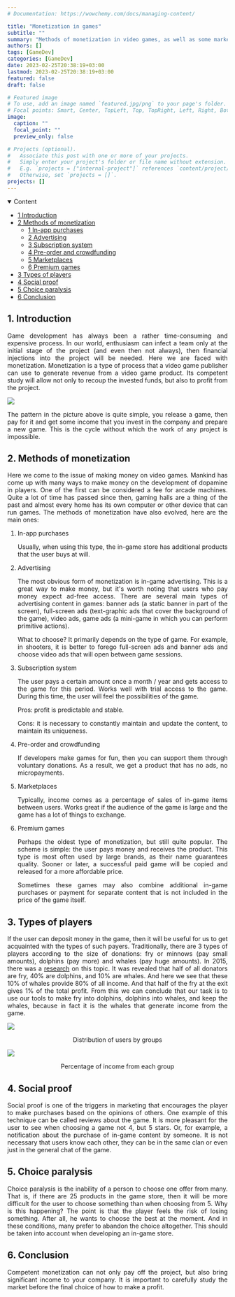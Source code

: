 ```yaml
---
# Documentation: https://wowchemy.com/docs/managing-content/

title: "Monetization in games"
subtitle: ""
summary: "Methods of monetization in video games, as well as some marketing techniques"
authors: []
tags: [GameDev]
categories: [GameDev]
date: 2023-02-25T20:38:19+03:00
lastmod: 2023-02-25T20:38:19+03:00
featured: false
draft: false

# Featured image
# To use, add an image named `featured.jpg/png` to your page's folder.
# Focal points: Smart, Center, TopLeft, Top, TopRight, Left, Right, BottomLeft, Bottom, BottomRight.
image:
  caption: ""
  focal_point: ""
  preview_only: false

# Projects (optional).
#   Associate this post with one or more of your projects.
#   Simply enter your project's folder or file name without extension.
#   E.g. `projects = ["internal-project"]` references `content/project/deep-learning/index.md`.
#   Otherwise, set `projects = []`.
projects: []
---
```



<details class="toc-inpage d-print-none  " open="">
<summary class="font-weight-bold">Content</summary>
<nav id="TableOfContents" class="nav flex-column">
<ul>
<li class="nav-item"><a href="#introduction" class="nav-link"><span class="section-num">1</span> Introduction</a></li>
<li class="nav-item"><a href="#methods_of_monetization" class="nav-link"><span class="section-num">2</span> Methods of monetization</a>
<ul>
<li class="nav-item"><a href="#inapp_purchases" class="nav-link"><span class="section-num">1</span> In-app purchases </a></li>
<li class="nav-item"><a href="#advertising" class="nav-link"><span class="section-num">2</span> Advertising</a></li>
<li class="nav-item"><a href="#subscription" class="nav-link"><span class="section-num">3</span> Subscription system</a></li>
<li class="nav-item"><a href="#preorder" class="nav-link"><span class="section-num">4</span> Pre-order and crowdfunding</a></li>
<li class="nav-item"><a href="#marketplaces" class="nav-link"><span class="section-num">5</span> Marketplaces </a></li>
<li class="nav-item"><a href="#premium_games" class="nav-link"><span class="section-num">6</span> Premium games </a></li>
</ul>
</li>
<li class="nav-item"><a href="#types_of_players" class="nav-link"><span class="section-num">3</span> Types of players</a>
<li class="nav-item"><a href="#social_proof" class="nav-link"><span class="section-num">4</span> Social proof </a>
<li class="nav-item"><a href="#choice_paralysis" class="nav-link"><span class="section-num">5</span> Choice paralysis </a>
<li class="nav-item"><a href="#conclusion" class="nav-link"><span class="section-num">6</span> Conclusion</a>
</ul>
</nav>
</details>


<h2 id='introduction'><b>1. Introduction</b></h2>
<p align="justify">Game development has always been a rather time-consuming and expensive process. In our world, enthusiasm can infect a team only at the initial stage of the project (and even then not always), then financial injections into the project will be needed. Here we are faced with monetization. Monetization is a type of process that a video game publisher can use to generate revenue from a video game product. Its competent study will allow not only to recoup the invested funds, but also to profit from the project.</p>
<img align="middle" src="1.jpg">
<p align="justify">The pattern in the picture above is quite simple, you release a game, then pay for it and get some income that you invest in the company and prepare a new game. This is the cycle without which the work of any project is impossible.</p>


<h2 id='methods_of_monetization'><b>2. Methods of monetization</b></h2>
<p align="justify">Here we come to the issue of making money on video games. Mankind has come up with many ways to make money on the development of dopamine in players. One of the first can be considered a fee for arcade machines. Quite a lot of time has passed since then, gaming halls are a thing of the past and almost every home has its own computer or other device that can run games. The methods of monetization have also evolved, here are the main ones:</p>
<ol>
<li><p id='inapp_purchases'>In-app purchases</p>
<p align="justify">Usually, when using this type, the in-game store has additional products that the user buys at will.</p></li>
<li><p id='advertising'>Advertising</p>
<p align="justify">The most obvious form of monetization is in-game advertising. This is a great way to make money, but it's worth noting that users who pay money expect ad-free access. There are several main types of advertising content in games: banner ads (a static banner in part of the screen), full-screen ads (text-graphic ads that cover the background of the game), video ads, game ads (a mini-game in which you can perform primitive actions).</p> 
<p align="justify">What to choose? It primarily depends on the type of game. For example, in shooters, it is better to forego full-screen ads and banner ads and choose video ads that will open between game sessions.</p></li>
<li><p id='subscription'>Subscription system</p>
<p align="justify">The user pays a certain amount once a month / year and gets access to the game for this period. Works well with trial access to the game. During this time, the user will feel the possibilities of the game.</p>
<p align="justify">Pros: profit is predictable and stable.</p>
<p align="justify">Cons: it is necessary to constantly maintain and update the content, to maintain its uniqueness.</p></li>
<li><p id='preorder'>Pre-order and crowdfunding</p>
<p align="justify">If developers make games for fun, then you can support them through voluntary donations. As a result, we get a product that has no ads, no micropayments.</p></li>
<li><p id='marketplaces'>Marketplaces</p>
<p align="justify">Typically, income comes as a percentage of sales of in-game items between users. Works great if the audience of the game is large and the game has a lot of things to exchange.</p></li>
<li><p id='premium_games'>Premium games</p>
<p align="justify">Perhaps the oldest type of monetization, but still quite popular. The scheme is simple: the user pays money and receives the product. This type is most often used by large brands, as their name guarantees quality. Sooner or later, a successful paid game will be copied and released for a more affordable price.</p>
<p align="justify">Sometimes these games may also combine additional in-game purchases or payment for separate content that is not included in the price of the game itself.</p></li>
</ol>

<h2 id='types_of_players'><b>3. Types of players</b></h2>
<p align="justify">If the user can deposit money in the game, then it will be useful for us to get acquainted with the types of such payers. Traditionally, there are 3 types of players according to the size of donations: fry or minnows (pay small amounts), dolphins (pay more) and whales (pay huge amounts). In 2015, there was a <a href="https://www.gamesindustry.biz/its-all-about-the-players" target = "_blank">research</a> on this topic. It was revealed that half of all donators are fry, 40% are dolphins, and 10% are whales. And here we see that these 10% of whales provide 80% of all income. And that half of the fry at the exit gives 1% of the total profit. From this we can conclude that our task is to use our tools to make fry into dolphins, dolphins into whales, and keep the whales, because in fact it is the whales that generate income from the game.</p> 
<img align="middle" src="3.jpg">
<p align="middle">Distribution of users by groups</p>
<img align="middle" src="4.jpg">
<p align="middle">Percentage of income from each group</p>
<h2 id='social_proof'><b>4. Social proof</b></h2>
<p align="justify">Social proof is one of the triggers in marketing that encourages the player to make purchases based on the opinions of others. One example of this technique can be called reviews about the game. It is more pleasant for the user to see when choosing a game not 4, but 5 stars. Or, for example, a notification about the purchase of in-game content by someone. It is not necessary that users know each other, they can be in the same clan or even just in the general chat of the game.</p>
<h2 id='choice_paralysis'><b>5. Choice paralysis</b></h2>
<p align="justify">Choice paralysis is the inability of a person to choose one offer from many. That is, if there are 25 products in the game store, then it will be more difficult for the user to choose something than when choosing from 5. Why is this happening? The point is that the player feels the risk of losing something. After all, he wants to choose the best at the moment. And in these conditions, many prefer to abandon the choice altogether. This should be taken into account when developing an in-game store.</p>


<h2 id='conclusion'><b>6. Conclusion</b></h2>
<p align="justify">Competent monetization can not only pay off the project, but also bring significant income to your company. It is important to carefully study the market before the final choice of how to make a profit.</p>
